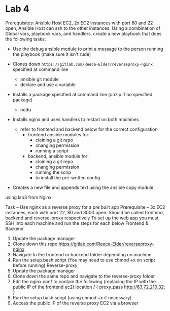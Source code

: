 # Lab 4

Prerequisites: Ansible Host EC2, 2x EC2 instances with port 80 and 22 open, Ansible
Host can ssh to the other instances.
Using a combination of Global vars, playbook vars, and handlers, create a new
playbook that does the following tasks:
- Use the debug ansible module to print a message to the person running the playbook (make sure it isn't rude)
- Clones down `https://gitlab.com/Reece-Elder/reverseproxy-nginx` specified at command line  
  - ansible git module
  - declare and use a variable
- Installs a package specified at command line (unzip if no specified package)
  - ncdu
- Installs nginx and uses handlers to restart on both machines
  - refer to frontend and backend below for the correct configuration
    - frontend ansible modules for:
      - cloining a git repo
      - changing permission
      - running a script
    - backend, ansible module for:
      - cloining a git repo
      - changing permission 
      - running the scrip 
      - to install the pre-written config


- Creates a new file and appends text using the ansible copy module


using lab3 from Nginx

Task – Use nginx as a reverse proxy for a pre built app
Prerequisite – 3x EC2 instances, each with port 22, 80 and 3000 open. Should be
called frontend, backend and reverse-proxy respectively
To set up the web app you must SSH into each machine and run the steps for each
below
Frontend & Backend
1) Update the package manager
2) Clone down this repo https://gitlab.com/Reece-Elder/reverseproxy-nginx
3) Navigate to the frontend or backend folder depending on machine
4) Run the setup.bash script (You may need to use chmod +x on script before
running)
Reverse-proxy
1) Update the package manager
2) Clone down the same repo and navigate to the reverse-proxy folder
3) Edit the nginx.conf to contain the following (replacing the IP with the public
IP of the frontend ec2)
location / {
proxy_pass http://63.72.210.32;
}
4) Run the setup.bash script (using chmod +x if necessary)
5) Access the public IP of the reverse proxy EC2 via a browser
